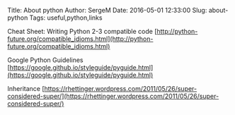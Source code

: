 Title: About python
Author: SergeM
Date: 2016-05-01 12:33:00
Slug: about-python
Tags: useful,python,links

Cheat Sheet: Writing Python 2-3 compatible code
[http://python-future.org/compatible_idioms.html](http://python-future.org/compatible_idioms.html)

Google Python Guidelines
[https://google.github.io/styleguide/pyguide.html](https://google.github.io/styleguide/pyguide.html)

Inheritance
[https://rhettinger.wordpress.com/2011/05/26/super-considered-super/](https://rhettinger.wordpress.com/2011/05/26/super-considered-super/)